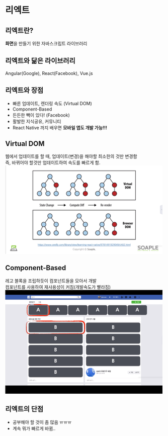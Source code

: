 # 리엑트
## 리엑트란?
<b>화면</b>을 만들기 위한 자바스크립트 라이브러리 <br>

## 리엑트와 닮은 라이브러리
Angular(Google), React(Facebook), Vue.js

## 리엑트와 장점
- 빠른 업데이트, 렌더링 속도 (Virtual DOM)
- Component-Based
- 든든한 빽이 있다! (Facebook)
- 활발한 지식공유, 커뮤니티
- React Native 까지 배우면 <b>모바일 앱도 개발 가능!!!</b>

## Virtual DOM
웹에서 업데이트를 할 때, 업데이트(변경)을 해야할 최소한의 것만 변경함 <br>
즉, 바뀌어야 할것만 업데이트하여 속도를 빠르게 함. <br>
<img src="1.png" width="500px">

## Component-Based
레고 블록을 조립하듯이 컴포넌트들을 모아서 개발 <br>
컴포넌트를 사용하여 재사용성이 커짐(개발속도가 빨라짐) <br>
<img src="2.png" width="500px">

## 리엑트의 단점
- 공부해야 할 것이 좀 많음 ㅠㅠㅠ
- 계속 뭐가 빠르게 바뀜..